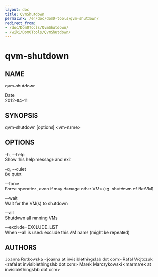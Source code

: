 ```yaml
---
layout: doc
title: QvmShutdown
permalink: /en/doc/dom0-tools/qvm-shutdown/
redirect_from:
- /doc/Dom0Tools/QvmShutdown/
- /wiki/Dom0Tools/QvmShutdown/
---
```


qvm-shutdown
============

NAME
----

qvm-shutdown

Date  
2012-04-11

SYNOPSIS
--------

qvm-shutdown [options] \<vm-name\>

OPTIONS
-------

-h, --help  
Show this help message and exit

-q, --quiet  
Be quiet

--force  
Force operation, even if may damage other VMs (eg. shutdown of NetVM)

--wait  
Wait for the VM(s) to shutdown

--all  
Shutdown all running VMs

--exclude=EXCLUDE\_LIST  
When --all is used: exclude this VM name (might be repeated)

AUTHORS
-------

Joanna Rutkowska \<joanna at invisiblethingslab dot com\>
Rafal Wojtczuk \<rafal at invisiblethingslab dot com\>
Marek Marczykowski \<marmarek at invisiblethingslab dot com\>
